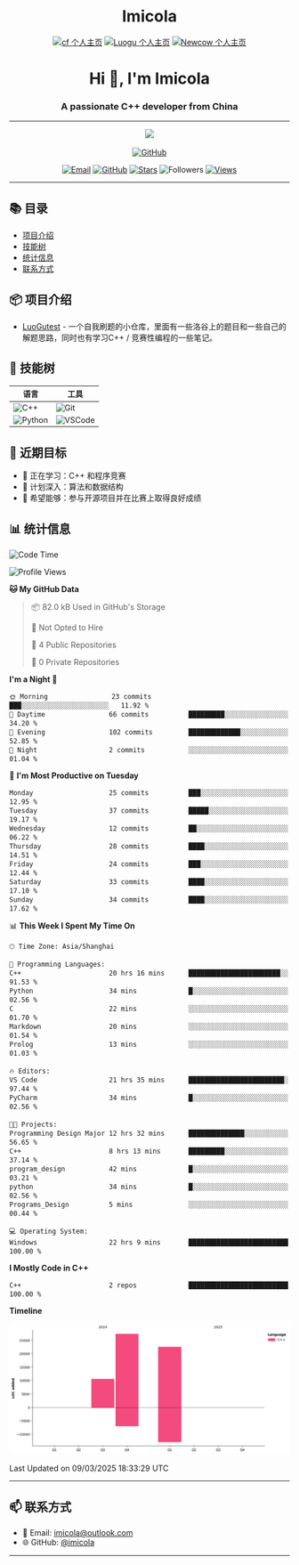 <h1 align="center">Imicola</h1>

<div align="center">

[![cf 个人主页](https://img.shields.io/badge/codeforces-imicola-yellow)](https://codeforces.com/profile/imicola)
[![Luogu 个人主页](https://img.shields.io/badge/Luogu-imicola-blue)](https://www.luogu.com.cn/user/1422275)
[![Newcow 个人主页](https://img.shields.io/badge/牛客-imicola-blue)](https://ac.nowcoder.com/acm/contest/profile/693475085)

</div>
<div align="center">
  
# Hi 👋, I'm Imicola

### A passionate C++ developer from China

---

<p align="center">
  <img src="https://readme-typing-svg.herokuapp.com/?lines=Learning+C%2B%2B+and+Competitive+Programming;First-year+Software+Engineering+Student&font=Fira%20Code&center=true&width=480&height=50">
</p>

<a href="https://github.com/imicola">
    <img src="https://img.shields.io/badge/GitHub-imicola-brightgreen" alt="GitHub"/>
</a>

<div align="center">

[![Email](https://img.shields.io/badge/-Email-c14438?style=flat&logo=Gmail&logoColor=white)](mailto:imicola@outlook.com)
[![GitHub](https://img.shields.io/badge/GitHub-imicola-brightgreen)](https://github.com/imicola)
[![Stars](https://img.shields.io/github/stars/imicola?color=fefb7b&logo=Github)](https://github.com/imicola)
![Followers](https://img.shields.io/github/followers/imicola?color=blue&logo=Github)
[![Views](https://komarev.com/ghpvc/?username=imicola&color=blue&style=flat)](https://github.com/imicola)

</div>

---

</div>

## 📚 目录
- [项目介绍](#项目介绍)
- [技能树](#技能树)
- [统计信息](#统计信息)
- [联系方式](#联系方式)

## 📦 项目介绍
- [LuoGutest](https://github.com/imicola/LuoGutest) - 一个自我刷题的小仓库，里面有一些洛谷上的题目和一些自己的解题思路，同时也有学习C++ / 竞赛性编程的一些笔记。

## 🚀 技能树
| 语言  | 工具 |
|-------|------|
| ![C++](https://img.shields.io/badge/-C++-00599C?style=flat&logo=c%2B%2B&logoColor=white) | ![Git](https://img.shields.io/badge/-Git-F05032?style=flat&logo=git&logoColor=white) |
| ![Python](https://img.shields.io/badge/-Python-3776AB?style=flat&logo=python&logoColor=white) | ![VSCode](https://img.shields.io/badge/-VSCode-007ACC?style=flat&logo=visual-studio-code&logoColor=white) |


## 🎯 近期目标

- 🔭 正在学习：C++ 和程序竞赛
- 🌱 计划深入：算法和数据结构
- 👯 希望能够：参与开源项目并在比赛上取得良好成绩

## 📊 统计信息
<!--START_SECTION:waka-->
![Code Time](http://img.shields.io/badge/Code%20Time-321%20hrs%2022%20mins-blue)

![Profile Views](http://img.shields.io/badge/Profile%20Views-1-blue)

**🐱 My GitHub Data** 

> 📦 82.0 kB Used in GitHub's Storage 
 > 
> 🚫 Not Opted to Hire
 > 
> 📜 4 Public Repositories 
 > 
> 🔑 0 Private Repositories 
 > 
**I'm a Night 🦉** 

```text
🌞 Morning                23 commits          ███░░░░░░░░░░░░░░░░░░░░░░   11.92 % 
🌆 Daytime                66 commits          █████████░░░░░░░░░░░░░░░░   34.20 % 
🌃 Evening                102 commits         █████████████░░░░░░░░░░░░   52.85 % 
🌙 Night                  2 commits           ░░░░░░░░░░░░░░░░░░░░░░░░░   01.04 % 
```
📅 **I'm Most Productive on Tuesday** 

```text
Monday                   25 commits          ███░░░░░░░░░░░░░░░░░░░░░░   12.95 % 
Tuesday                  37 commits          █████░░░░░░░░░░░░░░░░░░░░   19.17 % 
Wednesday                12 commits          ██░░░░░░░░░░░░░░░░░░░░░░░   06.22 % 
Thursday                 28 commits          ████░░░░░░░░░░░░░░░░░░░░░   14.51 % 
Friday                   24 commits          ███░░░░░░░░░░░░░░░░░░░░░░   12.44 % 
Saturday                 33 commits          ████░░░░░░░░░░░░░░░░░░░░░   17.10 % 
Sunday                   34 commits          ████░░░░░░░░░░░░░░░░░░░░░   17.62 % 
```


📊 **This Week I Spent My Time On** 

```text
🕑︎ Time Zone: Asia/Shanghai

💬 Programming Languages: 
C++                      20 hrs 16 mins      ███████████████████████░░   91.53 % 
Python                   34 mins             █░░░░░░░░░░░░░░░░░░░░░░░░   02.56 % 
C                        22 mins             ░░░░░░░░░░░░░░░░░░░░░░░░░   01.70 % 
Markdown                 20 mins             ░░░░░░░░░░░░░░░░░░░░░░░░░   01.54 % 
Prolog                   13 mins             ░░░░░░░░░░░░░░░░░░░░░░░░░   01.03 % 

🔥 Editors: 
VS Code                  21 hrs 35 mins      ████████████████████████░   97.44 % 
PyCharm                  34 mins             █░░░░░░░░░░░░░░░░░░░░░░░░   02.56 % 

🐱‍💻 Projects: 
Programming Design Major 12 hrs 32 mins      ██████████████░░░░░░░░░░░   56.65 % 
C++                      8 hrs 13 mins       █████████░░░░░░░░░░░░░░░░   37.14 % 
program_design           42 mins             █░░░░░░░░░░░░░░░░░░░░░░░░   03.21 % 
python                   34 mins             █░░░░░░░░░░░░░░░░░░░░░░░░   02.56 % 
Programs_Design          5 mins              ░░░░░░░░░░░░░░░░░░░░░░░░░   00.44 % 

💻 Operating System: 
Windows                  22 hrs 9 mins       █████████████████████████   100.00 % 
```

**I Mostly Code in C++** 

```text
C++                      2 repos             █████████████████████████   100.00 % 
```



**Timeline**

![Lines of Code chart](https://raw.githubusercontent.com/imicola/imicola/main/assets/bar_graph.png)


 Last Updated on 09/03/2025 18:33:29 UTC
<!--END_SECTION:waka-->

---

## 📫 联系方式

- 📧 Email: imicola@outlook.com
- 🌐 GitHub: [@imicola](https://github.com/imicola)

---